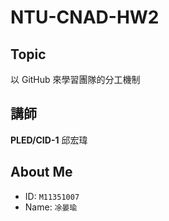 # NTU-CNAD-HW2

## Topic
以 GitHub 來學習團隊的分工機制

## 講師
**PLED/CID-1** 邱宏瑋

## About Me

- ID: `M11351007`
- Name: `凃晏瑜`
